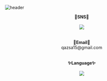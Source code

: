 ![header](https://capsule-render.vercel.app/api?type=venom&color=auto&height=150&section=header&text=Hello&fontSize=50)
<br>

<div align="center">
  <Strong>🌱SNS🌱</Strong><br><br>
  <a href="https://www.instagram.com/2___3weeks/" target="_blank"><img src="https://img.shields.io/badge/Instagram-E4405F?style=for-the-badge&logo=instagram&logoColor=white"/></a>
  <br><br><br>
  <Strong>💬Email💬</Strong><br>
  qazsa15@gmail.com
</div><br><br>

<div align="center">
  <Strong>✨Language✨</Strong><br><br>
  <img src="https://img.shields.io/badge/Java-ED8B00?style=for-the-badge&logo=openjdk&logoColor=white"/>
</div>

<!--
**23weeks/23weeks** is a ✨ _special_ ✨ repository because its `README.md` (this file) appears on your GitHub profile.

Here are some ideas to get you started:

- 🔭 I’m currently working on ...
- 🌱 I’m currently learning ...
- 👯 I’m looking to collaborate on ...
- 🤔 I’m looking for help with ...
- 💬 Ask me about ...
- 📫 How to reach me: ...
- 😄 Pronouns: ...
- ⚡ Fun fact: ...
-->
